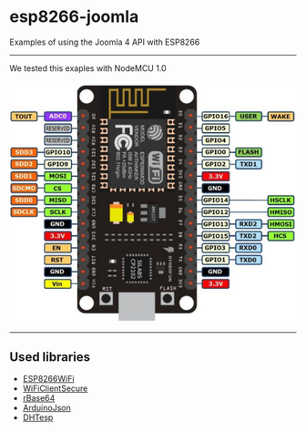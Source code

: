 # esp8266-joomla
Examples of using the Joomla 4 API with ESP8266

---

We tested this exaples with NodeMCU 1.0

![ESP8266 boards](esp8266_boards.png)

---
## Used libraries

* [ESP8266WiFi](https://arduino-esp8266.readthedocs.io/en/latest/esp8266wifi/readme.html)
* [WiFiClientSecure](https://arduino-esp8266.readthedocs.io/en/latest/esp8266wifi/client-secure-class.html)
* [rBase64](https://github.com/boseji/rBASE64)
* [ArduinoJson](https://arduinojson.org/)
* [DHTesp](https://github.com/beegee-tokyo/DHTesp)
